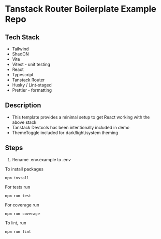 # Tanstack Router Boilerplate Example Repo

## Tech Stack

- Tailwind
- ShadCN
- Vite
- Vitest - unit testing
- React
- Typescript
- Tanstack Router
- Husky / Lint-staged
- Prettier - formatting

## Description

- This template provides a minimal setup to get React working with the above stack
- Tanstack Devtools has been intentionally included in demo
- ThemeToggle included for dark/light/system theming

## Steps

1. Rename .env.example to .env

To install packages

`npm install`

For tests run

`npm run test`

For coverage run

`npm run coverage`

To lint, run

`npm run lint`
